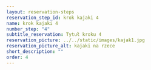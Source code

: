 ```yaml
---
layout: reservation-steps
reservation_step_id: krok kajaki 4
name: krok kajaki 4
number_step: "4"
subtitle_reservation: Tytuł kroku 4
reservation_picture: ../../static/images/kajak1.jpg
reservation_picture_alt: kajaki na rzece
short_description: ""
order: 4
---
```

